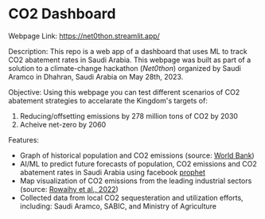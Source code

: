 # CO2 Dashboard

Webpage Link: https://net0thon.streamlit.app/

Description:
This repo is a web app of a dashboard that uses ML to track CO2 abatement rates in Saudi Arabia. 
This webpage was built as part of a solution to a climate-change hackathon (*Net0thon*) organized by Saudi Aramco in Dhahran, Saudi Arabia on May 28th, 2023.

Objective:
Using this webpage you can test different scenarios of CO2 abatement strategies to accelarate the Kingdom's targets of:
1. Reducing/offsetting emissions by 278 million tons of CO2 by 2030
2. Acheive net-zero by 2060

Features:
- Graph of historical population and CO2 emissions (source: [World Bank](https://data.worldbank.org/))
- AI/ML to predict future forecasts of population, CO2 emissions and CO2 abatement rates in Saudi Arabia using facebook [prophet](https://facebook.github.io/prophet/) 
- Map visualization of CO2 emissions from the leading industrial sectors (source: [Rowaihy et al., 2022](https://www.sciencedirect.com/science/article/pii/S2590174522001222))
- Collected data from local CO2 sequesteration and utilization efforts, including: Saudi Aramco, SABIC, and Ministry of Agriculture
